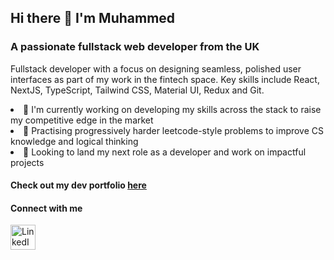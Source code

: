 ## Hi there 👋 I'm Muhammed

### A passionate fullstack web developer from the UK

Fullstack developer with a focus on designing seamless, polished user interfaces as part of my work in the fintech space. Key skills include React, NextJS, TypeScript, Tailwind CSS, Material UI, Redux and Git.

<li> 🔭 I'm currently working on developing my skills across the stack to raise my competitive edge in the market 
<li> 🌱 Practising progressively harder leetcode-style problems to improve CS knowledge and logical thinking
<li> 👯 Looking to land my next role as a developer and work on impactful projects

#### Check out my dev portfolio <a href="https://www.muhammedrashid.dev">here</a>

#### Connect with me  
<a href="https://www.linkedin.com/in/muhammed-rashid-a42b39134">
  <img src="https://cdn.jsdelivr.net/gh/devicons/devicon/icons/linkedin/linkedin-original.svg" alt="LinkedIn" height="40" />
</a>

<!--
**MH-Rashid/mh-rashid** is a ✨ _special_ ✨ repository because its `README.md` (this file) appears on your GitHub profile.

Here are some ideas to get you started:

- 🔭 I’m currently working on ...
- 🌱 I’m currently learning ...
- 👯 I’m looking to collaborate on ...
- 🤔 I’m looking for help with ...
- 💬 Ask me about ...
- 📫 How to reach me: ...
- 😄 Pronouns: ...
- ⚡ Fun fact: ...
-->
